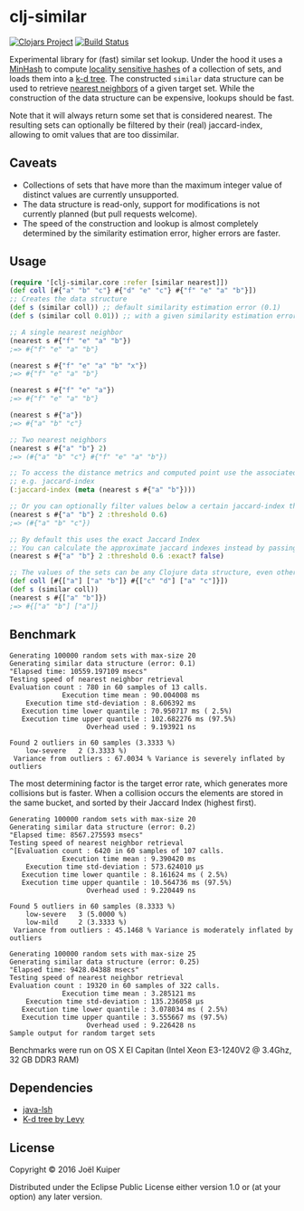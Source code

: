 # clj-similar
[![Clojars Project](https://img.shields.io/clojars/v/clj-similar.svg)](https://clojars.org/clj-similar) [![Build Status](https://travis-ci.org/vortext/clj-similar.png?branch=develop)](https://travis-ci.org/vortext/clj-similar)


Experimental library for (fast) similar set lookup.
Under the hood it uses a [MinHash](https://en.wikipedia.org/wiki/MinHash) to compute [locality sensitive hashes](https://en.wikipedia.org/wiki/Locality-sensitive_hashing) of a collection of sets, and loads them into a [k-d tree](https://en.wikipedia.org/wiki/K-d_tree).
The constructed `similar` data structure can be used to retrieve [nearest neighbors](https://en.wikipedia.org/wiki/Nearest_neighbor_search) of a given target set.
While the construction of the data structure can be expensive, lookups should be fast.

Note that it will always return some set that is considered nearest.
The resulting sets can optionally be filtered by their (real) jaccard-index, allowing to omit values that are too dissimilar.

## Caveats
- Collections of sets that have more than the maximum integer value of distinct values are currently unsupported.
- The data structure is read-only, support for modifications is not currently planned (but pull requests welcome).
- The speed of the construction and lookup is almost completely determined by the similarity estimation error, higher errors are faster.

## Usage

```clojure
(require '[clj-similar.core :refer [similar nearest]])
(def coll [#{"a" "b" "c"} #{"d" "e" "c"} #{"f" "e" "a" "b"}])
;; Creates the data structure
(def s (similar coll)) ;; default similarity estimation error (0.1)
(def s (similar coll 0.01)) ;; with a given similarity estimation error.

;; A single nearest neighbor
(nearest s #{"f" "e" "a" "b"})
;=> #{"f" "e" "a" "b"}

(nearest s #{"f" "e" "a" "b" "x"})
;=> #{"f" "e" "a" "b"}

(nearest s #{"f" "e" "a"})
;=> #{"f" "e" "a" "b"}

(nearest s #{"a"})
;=> #{"a" "b" "c"}

;; Two nearest neighbors
(nearest s #{"a" "b"} 2)
;=> (#{"a" "b" "c"} #{"f" "e" "a" "b"})

;; To access the distance metrics and computed point use the associated metadata
;; e.g. jaccard-index
(:jaccard-index (meta (nearest s #{"a" "b"})))

;; Or you can optionally filter values below a certain jaccard-index threshold
(nearest s #{"a" "b"} 2 :threshold 0.6)
;=> (#{"a" "b" "c"})

;; By default this uses the exact Jaccard Index
;; You can calculate the approximate jaccard indexes instead by passing exact? false
(nearest s #{"a" "b"} 2 :threshold 0.6 :exact? false)

;; The values of the sets can be any Clojure data structure, even other collections
(def coll [#{["a"] ["a" "b"]} #{["c" "d"] ["a" "c"]}])
(def s (similar coll))
(nearest s #{["a" "b"]})
;=> #{["a" "b"] ["a"]}

```

## Benchmark
```
Generating 100000 random sets with max-size 20
Generating similar data structure (error: 0.1)
"Elapsed time: 10559.197109 msecs"
Testing speed of nearest neighbor retrieval
Evaluation count : 780 in 60 samples of 13 calls.
             Execution time mean : 90.004008 ms
    Execution time std-deviation : 8.606392 ms
   Execution time lower quantile : 70.950717 ms ( 2.5%)
   Execution time upper quantile : 102.682276 ms (97.5%)
                   Overhead used : 9.193921 ns

Found 2 outliers in 60 samples (3.3333 %)
	low-severe	 2 (3.3333 %)
 Variance from outliers : 67.0034 % Variance is severely inflated by outliers
```
The most determining factor is the target error rate, which generates more collisions but is faster.
When a collision occurs the elements are stored in the same bucket, and sorted by their Jaccard Index (highest first).
```
Generating 100000 random sets with max-size 20
Generating similar data structure (error: 0.2)
"Elapsed time: 8567.275593 msecs"
Testing speed of nearest neighbor retrieval
^[Evaluation count : 6420 in 60 samples of 107 calls.
             Execution time mean : 9.390420 ms
    Execution time std-deviation : 573.624010 µs
   Execution time lower quantile : 8.161624 ms ( 2.5%)
   Execution time upper quantile : 10.564736 ms (97.5%)
                   Overhead used : 9.220449 ns

Found 5 outliers in 60 samples (8.3333 %)
	low-severe	 3 (5.0000 %)
	low-mild	 2 (3.3333 %)
 Variance from outliers : 45.1468 % Variance is moderately inflated by outliers
```

```
Generating 100000 random sets with max-size 25
Generating similar data structure (error: 0.25)
"Elapsed time: 9428.04388 msecs"
Testing speed of nearest neighbor retrieval
Evaluation count : 19320 in 60 samples of 322 calls.
             Execution time mean : 3.285121 ms
    Execution time std-deviation : 135.236058 µs
   Execution time lower quantile : 3.078034 ms ( 2.5%)
   Execution time upper quantile : 3.555667 ms (97.5%)
                   Overhead used : 9.226428 ns
Sample output for random target sets
```

Benchmarks were run on OS X El Capitan (Intel Xeon E3-1240V2 @ 3.4Ghz, 32 GB DDR3 RAM)

## Dependencies

* [java-lsh](https://github.com/tdebatty/java-LSH)
* [K-d tree by Levy](http://home.wlu.edu/~levys/software/kd/)

## License

Copyright © 2016 Joël Kuiper

Distributed under the Eclipse Public License either version 1.0 or (at
your option) any later version.
